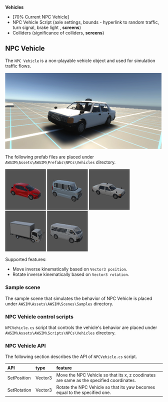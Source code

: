 **Vehicles**
<!-- TODO copied old, needs to be adjusted (70%) -->

- [70% Current NPC Vehicle]
- NPC Vehicle Script (axle settings, bounds - hyperlink to random traffic, turn signal, brake light , **screens**)
- Colliders (significance of colliders, **screens**)


## NPC Vehicle

The `NPC Vehicle` is a non-playable vehicle object and used for simulation traffic flows. 

<img src=image_0.png width=500px>

The following prefab files are placed under `AWSIM\Assets\AWSIM\Prefabs\NPCs\Vehicles` directory.

<img src="image_1.png" title="Hatchback.prefab" width="130" height="130">
<img src="image_2.png" title="SmallCar.prefab"  width="130" height="130">
<img src="image_3.png" title="Taxi.prefab" width="130" height="130">
<img src="image_4.png" title="Truck_2t.prefab" width="130" height="130">
<img src="image_5.png" title="Van.prefab" width="130" height="130">

Supported features:

- Move inverse kinematically based on `Vector3 position`.
- Rotate inverse kinematically based on `Vector3 rotation`.

### Sample scene

The sample scene that simulates the behavior of NPC Vehicle is placed under `AWSIM\Assets\AWSIM\Scenes\Samples` directory.

### NPC Vehicle control scripts

`NPCVehicle.cs` script that controls the vehicle's behavior are placed under `AWSIM\Assets\AWSIM\Scripts\NPCs\Vehicles` directory.


### NPC Vehicle API

The following section describes the API of `NPCVehicle.cs` script.

| API         | type    | feature                                                                                 |
| :---------- | :------ | :-------------------------------------------------------------------------------------- |
| SetPosition | Vector3 | Move the NPC Vehicle so that its x, z coodinates are same as the specified coordinates. |
| SetRotation | Vector3 | Rotate the NPC Vehicle so that its yaw becomes equal to the specified one.              |

